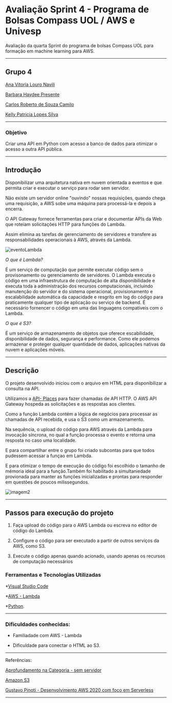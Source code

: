 # Avaliação Sprint 4 - Programa de Bolsas Compass UOL / AWS e Univesp

Avaliação da quarta Sprint do programa de bolsas Compass UOL para formação em machine learning para AWS.

***

## Grupo 4

[Ana Vitoria Louro Navili ](https://github.com/anaVitoriaLouro)

[Barbara Haydee Presente](https://github.com/Barbarahayd)

[Carlos Roberto de Souza Camilo ](https://github.com/crobertocamilo)

[Kelly Patricia Lopes Silva](https://github.com/KellyPLSilva)

*****
### Objetivo 

Criar uma API em Python com acesso a banco de dados para otimizar o acesso a outra API pública.
******

## Introdução 

Disponibilizar uma arquitetura nativa em nuvem orientada a eventos e que permita criar e executar o serviço para rodar sem servidor.

Não existe um servidor online "ouvindo" nossas requisições, quando chega uma requisição, a AWS sobe uma máquina para processá-la e depois a encerra. 

O API Gateway fornece ferramentas para criar e documentar APIs da Web que roteiam solicitações HTTP para funções do Lambda. 

Assim elimina as tarefas de gerenciamento de servidores e transfere as responsabilidades operacionais à AWS, através da Lambda. 

<div>

 </div>

![eventoLambda](https://user-images.githubusercontent.com/88354075/229350680-7f873fa7-7057-4286-90f1-4a49c75580aa.png)

<div> 

</div>


*O que é Lambda?*

É um serviço de computação que permite executar código sem o provisonamento ou gerenciamento de servidores. 
O Lambda executa o código em uma infraestrutura de computação de alta disponibilidade e executa toda a administração dos recursos computacionais, incluindo manutenção do servidor e do sistema operacional, provisionamento e escalabilidade automática da capacidade e resgrito em log do código para praticamente qualquer tipo de aplicação ou serviço de backend. 
É necessário fornencer o código em uma das linguagens compatíveis com o Lambda.

*O que é S3?*

É um serviço de armazenamento de objetos que oferece escabilidade, disponibilidade de dados, segurança e performance. Como ele podemos armazenar e proteger qualquer quantidade de dados, aplicações nativas da nuvem e aplicações móveis. 


***
## Descrição 

O projeto desenvolvido iniciou com o arquivo em HTML para disponibilizar a consulta na API. 

Utilizamos a [API- Places](https://developers.google.com/maps/documentation/places/web-service?hl=pt-br) para fazer chamadas de API HTTP. 
O AWS API Gateway hospeda as solicitações e as respostas aos clientes.

Como a função Lambda contém a lógica de negócios para processar as chamadas de API recebida, e usa o S3 como um armazenamento. 


Na sequência, o upload do código para AWS através da Lambda para invocação síncrona, no qual a função processa o evento e retorna uma resposta no caso uma localidade.  

E para compartilhar entre o grupo foi criado subcontas para que todos pudessem acessar a funçao em Lambda. 

E para otimizar o tempo de execução do código foi escolhido o tamanho de mémoria ideal para a função.Também foi habilitado a simultaniedade provionada para manter as funções inicializadas e prontas para responder em questões de poucos milissegundos. 

<div>

 </div>

![imagem2](https://user-images.githubusercontent.com/88354075/229376111-7c08200c-efb0-48a1-91b1-e31cb60e341f.png)

<div> 

</div>



***

## Passos para execução do projeto

1. Faça upload do código para o AWS Lambda ou escreva no editor de código do Lambda. 

2. Configure o código para ser executado a partir de outros serviços da AWS, como S3. 

3. Execute o código apenas quando acionado, usando apenas os recursos de computação necessários



### Ferramentas e Tecnologias Utilizadas

*[Visual Studio Code](https://code.visualstudio.com/)

*[AWS - Lambda](https://aws.amazon.com/pt/lambda/)

*[Python](https://python.org).

***

### Dificuldades conhecidas:

* Familiadade com AWS - Lambda

* Dificuldade para conectar o HTML ao S3. 


*******

Referências:

[Aprofundamento na Categoria - sem servidor](https://aws.amazon.com/pt/getting-started/deep-dive-serverless/)

[Amazon S3](https://aws.amazon.com/pt/s3/)



[Gustavo Pinoti - Desenvolvimento AWS 2020 com foco em Serverless](https://www.udemy.com/course/serverless-aws/)

***






























